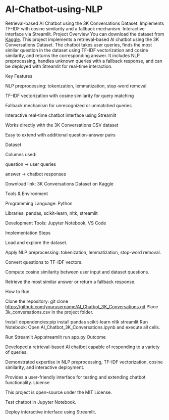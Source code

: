 # AI-Chatbot-using-NLP
Retrieval-based AI Chatbot using the 3K Conversations Dataset. Implements TF-IDF with cosine similarity and a fallback mechanism. Interactive interface via Streamlit.
Project Overview
You can download the dataset from [Kaggle](https://www.kaggle.com/datasets/kreeshrajani/3k-conversations-dataset-for-chatbot).
This project implements a retrieval-based AI chatbot using the 3K Conversations Dataset. The chatbot takes user queries, finds the most similar question in the dataset using TF-IDF vectorization and cosine similarity, and returns the corresponding answer.
It includes NLP preprocessing, handles unknown queries with a fallback response, and can be deployed with Streamlit for real-time interaction.

Key Features

NLP preprocessing: tokenization, lemmatization, stop-word removal

TF-IDF vectorization with cosine similarity for query matching

Fallback mechanism for unrecognized or unmatched queries

Interactive real-time chatbot interface using Streamlit

Works directly with the 3K Conversations CSV dataset

Easy to extend with additional question-answer pairs

Dataset

Columns used:

question → user queries

answer → chatbot responses

Download link: 3K Conversations Dataset on Kaggle

Tools & Environment

Programming Language: Python

Libraries: pandas, scikit-learn, nltk, streamlit

Development Tools: Jupyter Notebook, VS Code

Implementation Steps

Load and explore the dataset.

Apply NLP preprocessing: tokenization, lemmatization, stop-word removal.

Convert questions to TF-IDF vectors.

Compute cosine similarity between user input and dataset questions.

Retrieve the most similar answer or return a fallback response.

How to Run

Clone the repository: git clone https://github.com/yourusername/AI_Chatbot_3K_Conversations.git
Place 3k_conversations.csv in the project folder.

Install dependencies:pip install pandas scikit-learn nltk streamlit
Run Notebook: Open AI_Chatbot_3K_Conversations.ipynb and execute all cells.

Run Streamlit App:streamlit run app.py
Outcome

Developed a retrieval-based AI chatbot capable of responding to a variety of queries.

Demonstrated expertise in NLP preprocessing, TF-IDF vectorization, cosine similarity, and interactive deployment.

Provides a user-friendly interface for testing and extending chatbot functionality.
License

This project is open-source under the MIT License.

Test chatbot in Jupyter Notebook.

Deploy interactive interface using Streamlit.
